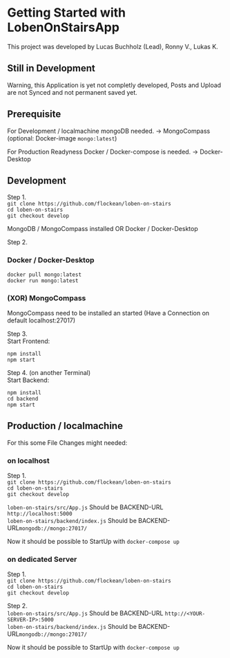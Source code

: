 # Getting Started with LobenOnStairsApp

This project was developed by Lucas Buchholz (Lead), Ronny V., Lukas K.

## Still in Development

Warning, this Application is yet not completly developed, Posts and Upload are not Synced and not permanent saved yet.


## Prerequisite

For Development / localmachine mongoDB needed. -> MongoCompass (optional: Docker-image `mongo:latest`)  

For Production Readyness Docker / Docker-compose is needed. -> Docker-Desktop  

## Development


Step 1.  
`git clone https://github.com/flockean/loben-on-stairs`  
`cd loben-on-stairs`  
`git checkout develop`  


MongoDB / MongoCompass installed OR Docker / Docker-Desktop  

Step 2.  
### Docker / Docker-Desktop

`docker pull mongo:latest`  
`docker run mongo:latest`  

### (XOR) MongoCompass

MongoCompass need to be installed an started (Have a Connection on default localhost:27017)

Step 3.  
Start Frontend:  
```
npm install  
npm start  
```

Step 4. (on another Terminal)  
Start Backend:
```
npm install  
cd backend  
npm start  
```


## Production / localmachine
For this some File Changes might needed:
### on localhost

Step 1.  
`git clone https://github.com/flockean/loben-on-stairs`  
`cd loben-on-stairs`  
`git checkout develop`  

`loben-on-stairs/src/App.js` Should be BACKEND-URL `http://localhost:5000`  
`loben-on-stairs/backend/index.js` Should be BACKEND-URL`mongodb://mongo:27017/`  

Now it should be possible to StartUp with `docker-compose up`

### on dedicated Server


Step 1.  
`git clone https://github.com/flockean/loben-on-stairs`  
`cd loben-on-stairs`  
`git checkout develop`  


Step 2.  
`loben-on-stairs/src/App.js` Should be BACKEND-URL `http://<YOUR-SERVER-IP>:5000`  
`loben-on-stairs/backend/index.js` Should be BACKEND-URL`mongodb://mongo:27017/`  

Now it should be possible to StartUp with `docker-compose up`  
